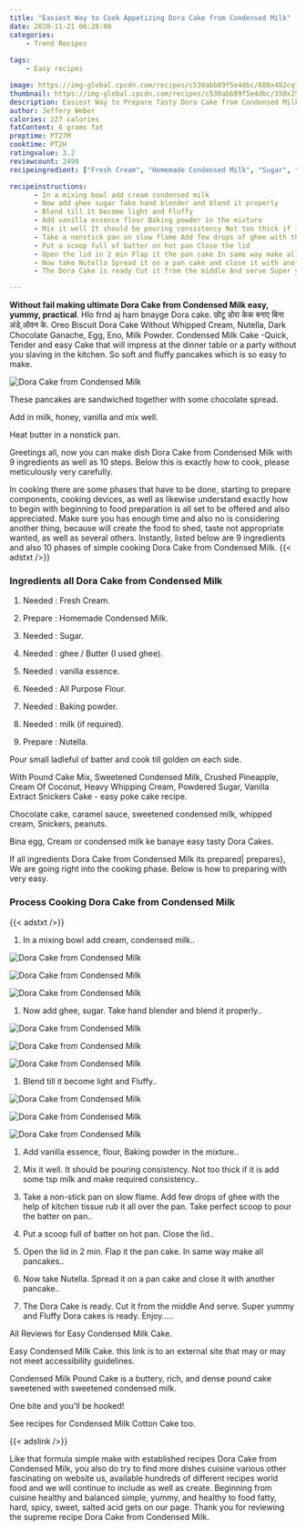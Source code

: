 ```yaml
---
title: "Easiest Way to Cook Appetizing Dora Cake from Condensed Milk"
date: 2020-11-21 06:28:00
categories:
    - Trend Recipes
    
tags:
    - Easy recipes

image: https://img-global.cpcdn.com/recipes/c530abb89f5e4dbc/680x482cq70/dora-cake-from-condensed-milk-recipe-main-photo.jpg
thumbnail: https://img-global.cpcdn.com/recipes/c530abb89f5e4dbc/350x250cq70/dora-cake-from-condensed-milk-recipe-main-photo.jpg
description: Easiest Way to Prepare Tasty Dora Cake from Condensed Milk with 9 ingredients and 10 stages of easy cooking.
author: Jeffery Weber
calories: 227 calories
fatContent: 6 grams fat
preptime: PT27M
cooktime: PT2H
ratingvalue: 3.2
reviewcount: 2499
recipeingredient: ["Fresh Cream", "Homemade Condensed Milk", "Sugar", "ghee  Butter I used ghee", "vanilla essence", "All Purpose Flour", "Baking powder", "milk if required", "Nutella"]

recipeinstructions: 
      - In a mixing bowl add cream condensed milk 
      - Now add ghee sugar Take hand blender and blend it properly 
      - Blend till it become light and Fluffy 
      - Add vanilla essence flour Baking powder in the mixture 
      - Mix it well It should be pouring consistency Not too thick if it is add some tsp milk and make required consistency 
      - Take a nonstick pan on slow flame Add few drops of ghee with the help of kitchen tissue rub it all over the pan Take perfect scoop to pour the batter on pan 
      - Put a scoop full of batter on hot pan Close the lid 
      - Open the lid in 2 min Flap it the pan cake In same way make all pancakes 
      - Now take Nutella Spread it on a pan cake and close it with another pancake 
      - The Dora Cake is ready Cut it from the middle And serve Super yummy and Fluffy Dora cakes is ready Enjoy

---
```




**Without fail making ultimate Dora Cake from Condensed Milk easy, yummy, practical**. Hlo frnd aj ham bnayge Dora cake. छोटू डोरा केक बनाए बिना अंडे,ऑवन के. Oreo Biscuit Dora Cake Without Whipped Cream, Nutella, Dark Chocolate Ganache, Egg, Eno, Milk Powder. Condensed Milk Cake -Quick, Tender and easy Cake that will impress at the dinner table or a party without you slaving in the kitchen. So soft and fluffy pancakes which is so easy to make.


![Dora Cake from Condensed Milk](https://img-global.cpcdn.com/recipes/c530abb89f5e4dbc/680x482cq70/dora-cake-from-condensed-milk-recipe-main-photo.jpg "Dora Cake from Condensed Milk")



These pancakes are sandwiched together with some chocolate spread.

Add in milk, honey, vanilla and mix well.

Heat butter in a nonstick pan.


Greetings all, now you can make dish Dora Cake from Condensed Milk with 9 ingredients as well as 10 steps. Below this is exactly how to cook, please meticulously very carefully.

In cooking there are some phases that have to be done, starting to prepare components, cooking devices, as well as likewise understand exactly how to begin with beginning to food preparation is all set to be offered and also appreciated. Make sure you has enough time and also no is considering another thing, because will create the food to shed, taste not appropriate wanted, as well as several others. Instantly, listed below are 9 ingredients and also 10 phases of simple cooking Dora Cake from Condensed Milk.
{{< adstxt />}}

### Ingredients all Dora Cake from Condensed Milk


1. Needed  : Fresh Cream.

1. Prepare  : Homemade Condensed Milk.

1. Needed  : Sugar.

1. Needed  : ghee / Butter (I used ghee).

1. Needed  : vanilla essence.

1. Needed  : All Purpose Flour.

1. Needed  : Baking powder.

1. Needed  : milk (if required).

1. Prepare  : Nutella.


Pour small ladleful of batter and cook till golden on each side.

With Pound Cake Mix, Sweetened Condensed Milk, Crushed Pineapple, Cream Of Coconut, Heavy Whipping Cream, Powdered Sugar, Vanilla Extract Snickers Cake - easy poke cake recipe.

Chocolate cake, caramel sauce, sweetened condensed milk, whipped cream, Snickers, peanuts.

Bina egg, Cream or condensed milk ke banaye easy tasty Dora Cakes.


If all ingredients Dora Cake from Condensed Milk its prepared| prepares}, We are going right into the cooking phase. Below is how to preparing with very easy.

### Process Cooking Dora Cake from Condensed Milk

{{< adstxt />}}


1. In a mixing bowl add cream, condensed milk..



![Dora Cake from Condensed Milk](https://img-global.cpcdn.com/steps/6716f6fe52f58632/160x128cq70/dora-cake-from-condensed-milk-recipe-step-1-photo.jpg" "Dora Cake from Condensed Milk")

![Dora Cake from Condensed Milk](https://img-global.cpcdn.com/steps/55424de3fb584777/160x128cq70/dora-cake-from-condensed-milk-recipe-step-1-photo.jpg" "Dora Cake from Condensed Milk")

![Dora Cake from Condensed Milk](https://img-global.cpcdn.com/steps/a5b5c8826c2c8737/160x128cq70/dora-cake-from-condensed-milk-recipe-step-1-photo.jpg" "Dora Cake from Condensed Milk")



1. Now add ghee, sugar. Take hand blender and blend it properly..



![Dora Cake from Condensed Milk](https://img-global.cpcdn.com/steps/dc7f0efa1a8a91f5/160x128cq70/dora-cake-from-condensed-milk-recipe-step-2-photo.jpg" "Dora Cake from Condensed Milk")

![Dora Cake from Condensed Milk](https://img-global.cpcdn.com/steps/47972e9904c8660a/160x128cq70/dora-cake-from-condensed-milk-recipe-step-2-photo.jpg" "Dora Cake from Condensed Milk")

![Dora Cake from Condensed Milk](https://img-global.cpcdn.com/steps/111141fb3d10eb8c/160x128cq70/dora-cake-from-condensed-milk-recipe-step-2-photo.jpg" "Dora Cake from Condensed Milk")



1. Blend till it become light and Fluffy..



![Dora Cake from Condensed Milk](https://img-global.cpcdn.com/steps/cdbc47e8443bcd70/160x128cq70/dora-cake-from-condensed-milk-recipe-step-3-photo.jpg" "Dora Cake from Condensed Milk")

![Dora Cake from Condensed Milk](https://img-global.cpcdn.com/steps/badee0ad067e9ed3/160x128cq70/dora-cake-from-condensed-milk-recipe-step-3-photo.jpg" "Dora Cake from Condensed Milk")

![Dora Cake from Condensed Milk](https://img-global.cpcdn.com/steps/8f6c7cdef073bb09/160x128cq70/dora-cake-from-condensed-milk-recipe-step-3-photo.jpg" "Dora Cake from Condensed Milk")



1. Add vanilla essence, flour, Baking powder in the mixture..



1. Mix it well. It should be pouring consistency. Not too thick if it is add some tsp milk and make required consistency..



1. Take a non-stick pan on slow flame. Add few drops of ghee with the help of kitchen tissue rub it all over the pan. Take perfect scoop to pour the batter on pan..



1. Put a scoop full of batter on hot pan. Close the lid..



1. Open the lid in 2 min. Flap it the pan cake. In same way make all pancakes..



1. Now take Nutella. Spread it on a pan cake and close it with another pancake..



1. The Dora Cake is ready. Cut it from the middle And serve. Super yummy and Fluffy Dora cakes is ready. Enjoy.....




All Reviews for Easy Condensed Milk Cake.

Easy Condensed Milk Cake. this link is to an external site that may or may not meet accessibility guidelines.

Condensed Milk Pound Cake is a buttery, rich, and dense pound cake sweetened with sweetened condensed milk.

One bite and you&#39;ll be hooked!

See recipes for Condensed Milk Cotton Cake too.


{{< adslink />}}

Like that formula simple make with established recipes Dora Cake from Condensed Milk, you also do try to find more dishes cuisine various other fascinating on website us, available hundreds of different recipes world food and we will continue to include as well as create. Beginning from cuisine healthy and balanced simple, yummy, and healthy to food fatty, hard, spicy, sweet, salted acid gets on our page. Thank you for reviewing the supreme recipe Dora Cake from Condensed Milk.
